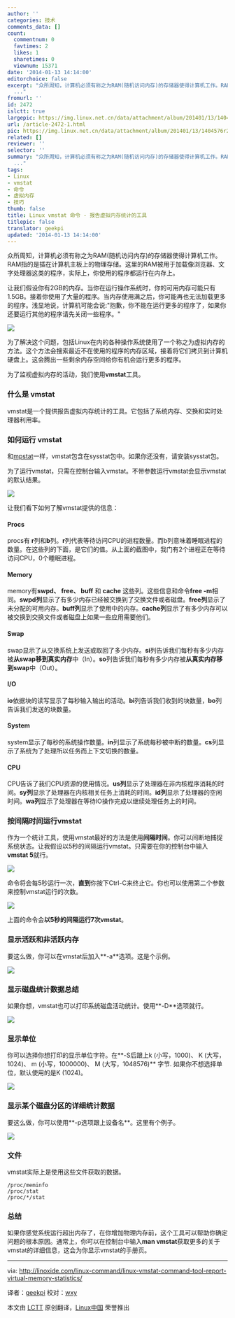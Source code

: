 ```yaml
---
author: ''
categories: 技术
comments_data: []
count:
  commentnum: 0
  favtimes: 2
  likes: 1
  sharetimes: 0
  viewnum: 15371
date: '2014-01-13 14:14:00'
editorchoice: false
excerpt: "众所周知，计算机必须有称之为RAM(随机访问内存)的存储器使得计算机工作。RAM指的是插在计算机主板上的物理存储。这里的RAM被用于加载像浏览器、文字处理器这类的程序，实际上，你使用的程序都运行在内存上。\r\n让我们
  ..."
fromurl: ''
id: 2472
islctt: true
largepic: https://img.linux.net.cn/data/attachment/album/201401/13/1404576r22r32223366ze6.png
url: /article-2472-1.html
pic: https://img.linux.net.cn/data/attachment/album/201401/13/1404576r22r32223366ze6.png.thumb.jpg
related: []
reviewer: ''
selector: ''
summary: "众所周知，计算机必须有称之为RAM(随机访问内存)的存储器使得计算机工作。RAM指的是插在计算机主板上的物理存储。这里的RAM被用于加载像浏览器、文字处理器这类的程序，实际上，你使用的程序都运行在内存上。\r\n让我们
  ..."
tags:
- Linux
- vmstat
- 命令
- 虚拟内存
- 技巧
thumb: false
title: Linux vmstat 命令 - 报告虚拟内存统计的工具
titlepic: false
translator: geekpi
updated: '2014-01-13 14:14:00'
---
```


众所周知，计算机必须有称之为RAM(随机访问内存)的存储器使得计算机工作。RAM指的是插在计算机主板上的物理存储。这里的RAM被用于加载像浏览器、文字处理器这类的程序，实际上，你使用的程序都运行在内存上。


让我们假设你有2GB的内存。当你在运行操作系统时，你的可用内存可能只有1.5GB。接着你使用了大量的程序。当内存使用满之后，你可能再也无法加载更多的程序。浅显地说，计算机可能会说:"抱歉，你不能在运行更多的程序了，如果你还要运行其他的程序请先关闭一些程序。"


![](/data/attachment/album/201401/13/1404576r22r32223366ze6.png)


为了解决这个问题，包括Linux在内的各种操作系统使用了一个称之为虚拟内存的方法。这个方法会搜索最近不在使用的程序的内存区域，接着将它们拷贝到计算机硬盘上。这会腾出一些剩余内存空间给你有机会运行更多的程序。


为了监视虚拟内存的活动，我们使用**vmstat**工具。


### 什么是 vmstat


vmstat是一个提供报告虚拟内存统计的工具。它包括了系统内存、交换和实时处理器利用率。


### 如何运行 vmstat


和[mpstat](http://linoxide.com/linux-command/linux-mpstat-command/)一样，vmstat包含在sysstat包中。如果你还没有，请安装sysstat包。


为了运行vmstat，只需在控制台输入vmstat。不带参数运行vmstat会显示vmstat的默认结果。


![](/data/attachment/album/201401/13/140519pongizggqyccqadi.png)


让我们看下如何了解vmstat提供的信息：


#### Procs


procs有 **r**列和**b**列。**r**列代表等待访问CPU的进程数量。而b列意味着睡眠进程的数量。在这些列的下面，是它们的值。从上面的截图中，我门有2个进程正在等待访问CPU，0个睡眠进程。


#### Memory


memory有**swpd、 free、 buff** 和 **cache** 这些列。这些信息和命令**free -m**相同。**swpd列**显示了有多少内存已经被交换到了交换文件或者磁盘。**free列**显示了未分配的可用内存。**buff列**显示了使用中的内存。**cache列**显示了有多少内存可以被交换到交换文件或者磁盘上如果一些应用需要他们。


#### Swap


swap显示了从交换系统上发送或取回了多少内存。**si**列告诉我们每秒有多少内存被**从swap移到真实内存**中（In）。**so**列告诉我们每秒有多少内存被**从真实内存移到swap**中（Out）。


#### I/O


**io**依据块的读写显示了每秒输入输出的活动。**bi**列告诉我们收到的块数量，**bo**列告诉我们发送的块数量。


#### System


system显示了每秒的系统操作数量。**in**列显示了系统每秒被中断的数量。**cs**列显示了系统为了处理所以任务而上下文切换的数量。


#### CPU


CPU告诉了我们CPU资源的使用情况。**us列**显示了处理器在非内核程序消耗的时间。**sy列**显示了处理器在内核相关任务上消耗的时间。**id列**显示了处理器的空闲时间。**wa列**显示了处理器在等待IO操作完成以继续处理任务上的时间。


### 按间隔时间运行vmstat


作为一个统计工具，使用vmstat最好的方法是使用**间隔时间**。你可以间断地捕捉系统状态。让我假设以5秒的间隔运行vmstat。只需要在你的控制台中输入**vmstat 5**就行。


![](/data/attachment/album/201401/13/140521q0fuu2fhte20b0oe.png)


命令将会每5秒运行一次，**直到**你按下Ctrl-C来终止它。你也可以使用第二个参数来控制vmstat运行的次数。


![](/data/attachment/album/201401/13/1405228vnod5bqn97f9nds.png)


上面的命令会**以5秒的间隔运行7次vmstat**。


### 显示活跃和非活跃内存


要这么做，你可以在vmstat后加入**-a**选项。这是个示例。


![](/data/attachment/album/201401/13/140523qj84qq20q0seqqqq.png)


### 显示磁盘统计数据总结


如果你想，vmstat也可以打印系统磁盘活动统计。使用**-D**选项就行。


![](/data/attachment/album/201401/13/140526d3d3dtfdkss3gibs.png)


### 显示单位


你可以选择你想打印的显示单位字符。在**-S后跟上k (小写，1000)、 K (大写，1024)、 m (小写，1000000)、 M (大写，1048576)** 字节. 如果你不想选择单位，默认使用的是K (1024)。


![](/data/attachment/album/201401/13/140528z5393g5o9r56uonu.png)


### 显示某个磁盘分区的详细统计数据


要这么做，你可以使用**-p选项跟上设备名**。这里有个例子。


![](/data/attachment/album/201401/13/140529zsrjc6n2fsrwfxfq.png)


### 文件


vmstat实际上是使用这些文件获取的数据。



```
/proc/meminfo
/proc/stat
/proc/*/stat 

```

### 总结


如果你感觉系统运行超出内存了，在你增加物理内存前，这个工具可以帮助你确定问题的根本原因。通常上，你可以在控制台中输入**man vmstat**获取更多的关于vmstat的详细信息，这会为你显示vmstat的手册页。




---


via: <http://linoxide.com/linux-command/linux-vmstat-command-tool-report-virtual-memory-statistics/>


译者：[geekpi](https://github.com/geekpi) 校对：[wxy](https://github.com/wxy)


本文由 [LCTT](https://github.com/LCTT/TranslateProject) 原创翻译，[Linux中国](http://linux.cn/) 荣誉推出